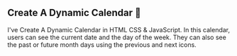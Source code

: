 ## Create A Dynamic Calendar 📆
I've Create A Dynamic Calendar in HTML CSS & JavaScript. In this calendar, users can see the current date and the day of the week. 
They can also see the past or future month days using the previous and next icons.

